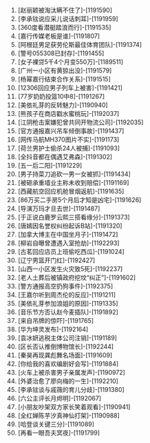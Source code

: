 
1. [赵丽颖被淘汰瞒不住了]-[1191590]
1. [李承铉说应采儿说话刺耳]-[1191959]
1. [360度看潜艇踏浪而行]-[1191535]
1. [嘉行传媒老板是谁]-[1191807]
1. [阿根廷男足获劳伦斯最佳体育团队]-[1191374]
1. [警号055308已封存]-[1191455]
1. [女子裸贷5千4个月变550万]-[1189511]
1. [广州一小区有黄猄出没]-[1191579]
1. [杨幂嘉行结束合作关系]-[1191515]
1. [12306回应男子列车上被害]-[1191421]
1. [77岁奶奶投篮10中8]-[1191267]
1. [美依礼芽的反转魅力]-[1190940]
1. [熊孩子在商店戳水蜜桃玩]-[1192037]
1. [江阴枪击案嫌犯曾共同开物流公司]-[1192035]
1. [官方通报嘉兴吊车倾倒事故]-[1191437]
1. [网传马航MH370图片不实]-[1191173]
1. [荷兰男护士偷杀24人被捕]-[1191093]
1. [全抖音都在偶遇艾弗森]-[1191302]
1. [五一后二阳]-[1191229]
1. [男子持菜刀追砍一男一女被抓]-[1191434]
1. [被砸承重墙业主称未收到赔偿]-[1191169]
1. [西藏航空回应机舱冒烟返航]-[1191635]
1. [86万买二手房5个月后才知是凶宅]-[1191626]
1. [导演万玛才旦去世]-[1191487]
1. [于正说白鹿罗云熙三搭看缘分]-[1191373]
1. [唐嫣因名誉权纠纷起诉B站]-[1191320]
1. [加拿大博主在中国坐月子]-[1191472]
1. [柳岩自曝曾遭遇入室抢劫]-[1192293]
1. [古茗回应店员上班偷吃西瓜]-[1191024]
1. [辽宁男篮开门红]-[1192427]
1. [山西一小区发生火灾致5死]-[1192237]
1. [老人土葬后被镇政府挖坟“纠正”]-[1191602]
1. [警方通报高空扔狗事件]-[1192375]
1. [王嘉尔听到周杰伦的反应]-[1191211]
1. [美依礼芽参加浪姐的原因]-[1191335]
1. [音乐节方否认赵今麦插队]-[1191892]
1. [来自吊牌的惊吓]-[1191765]
1. [华为坤灵发布]-[1192164]
1. [袁冰妍逃税主体公司注销]-[1191189]
1. [区长否认推倒博物馆长]-[1192244]
1. [秦昊再现龚彪舞名场面]-[1191609]
1. [你给我的喜欢编剧好会写]-[1191884]
1. [火车上被杀害男子亲属发声]-[1190972]
1. [外婆治愈了廖向梅的一生]-[1192210]
1. [李承铉谈与戚薇的育儿分歧]-[1191380]
1. [六公主评长月烬明]-[1192067]
1. [小朋友吵架双方家长笑着观看]-[1190941]
1. [全红婵陈芋汐真神仙打架]-[1190988]
1. [哈登谈关键三分]-[1191089]
1. [再看一眼吾夫冥夜]-[1191799]